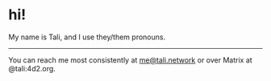 # hi!

My name is Tali, and I use they/them pronouns. 

---

You can reach me most consistently at me@tali.network or over Matrix at
@tali:4d2.org.
